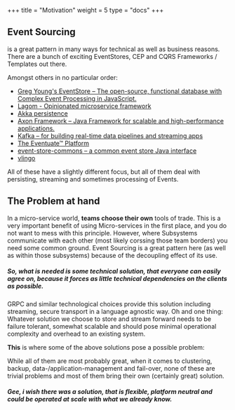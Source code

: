 +++
title = "Motivation"
weight = 5
type = "docs"
+++

## Event Sourcing

is a great pattern in many ways for technical as well as business reasons. There are a bunch of exciting EventStores, CEP and CQRS Frameworks / Templates out there.

Amongst others in no particular order:

- [Greg Young's EventStore – The open-source, functional database with Complex Event Processing in JavaScript.](https://geteventstore.com/)
- [Lagom - Opinionated microservice framework](https://www.lightbend.com/platform/development/lagom-framework)
- [Akka persistence](http://doc.akka.io/docs/akka/current/scala/persistence.html)
- [Axon Framework – Java Framework for scalable and high-performance applications.](http://www.axonframework.org/)
- [Kafka – for building real-time data pipelines and streaming apps](https://kafka.apache.org/)
- [The Eventuate™ Platform ](http://eventuate.io/)
- [event-store-commons – a common event store Java interface ](https://github.com/fuinorg/event-store-commons)
- [vlingo](https://github.com/vlingo)

All of these have a slightly different focus, but all of them deal with persisting, streaming and sometimes processing of Events.

## The Problem at hand

In a micro-service world, **teams choose their own** tools of trade. This is a very important benefit of using Micro-services in the first place, and you do not want to mess with this principle.
However, where Subsystems communicate with each other (most likely corssing those team borders) you need some common ground. Event Sourcing is a great pattern here (as well as within those subsystems) because of the decoupling effect of its use.

##### So, what is needed is some technical solution, that everyone can easily agree on, because it forces as little technical dependencies on the clients as possible.

GRPC and similar technological choices provide this solution including streaming, secure transport in a language agnostic way.
Oh and one thing: Whatever solution we choose to store and stream forward needs to be failure tolerant, somewhat scalable and should pose minimal operational complexity and overhead to an existing system.

**This** is where some of the above solutions pose a possible problem:

While all of them are most probably great, when it comes to clustering, backup, data-/application-management and fail-over, none of these are trivial problems and most of them bring their own (certainly great) solution.

##### Gee, i wish there was a solution, that is flexible, platform neutral and could be operated at scale with **what we already know**.
